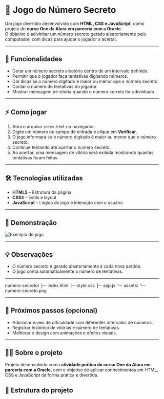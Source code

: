 # 🔢 Jogo do Número Secreto

Um jogo divertido desenvolvido com **HTML, CSS e JavaScript**, como projeto do **curso One da Alura em parceria com a Oracle**.  
O objetivo é adivinhar um número secreto gerado aleatoriamente pelo computador, com dicas para ajudar o jogador a acertar.

---

## 📝 Funcionalidades

- Gerar um número secreto aleatório dentro de um intervalo definido.  
- Permitir que o jogador faça tentativas digitando números.  
- Dar dicas se o número digitado é maior ou menor que o número secreto.  
- Contar o número de tentativas do jogador.  
- Mostrar mensagem de vitória quando o número correto for adivinhado.  

---

## ⚡ Como jogar

1. Abra o arquivo `index.html` no navegador.  
2. Digite um número no campo de entrada e clique em **Verificar**.  
3. O jogo informará se o número digitado é maior ou menor que o número secreto.  
4. Continue tentando até acertar o número secreto.  
5. Ao acertar, uma mensagem de vitória será exibida mostrando quantas tentativas foram feitas.

---

## 🛠 Tecnologias utilizadas

- **HTML5** – Estrutura da página  
- **CSS3** – Estilo e layout  
- **JavaScript** – Lógica do jogo e interação com o usuário

---

## 📸 Demonstração

![Exemplo do jogo](assets/numero-secreto.png)

---

## 💡 Observações

- O número secreto é gerado aleatoriamente a cada nova partida.  
- O jogo conta automaticamente o número de tentativas.  

---

numero-secreto/
├─ index.html
├─ style.css
├─ app.js
└─ assets/
└─ numero-secreto.png


---

## 🎯 Próximos passos (opcional)

- Adicionar níveis de dificuldade com diferentes intervalos de números.  
- Registrar histórico de vitórias e número de tentativas.  
- Melhorar o design com animações e efeitos visuais.  

---

## 👨‍💻 Sobre o projeto

Projeto desenvolvido como **atividade prática do curso One da Alura em parceria com a Oracle**, com o objetivo de aplicar conhecimentos em HTML, CSS e JavaScript de forma prática e divertida.


## 📂 Estrutura do projeto


